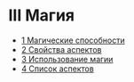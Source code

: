 # III Магия

- [1 Магические способности](1_Магические_способности.md)
- [2 Свойства аспектов](2_Свойства_аспектов.md)
- [3 Использование магии](3_Использование_магии.md)
- [4 Список аспектов](4_Список_аспектов.md)